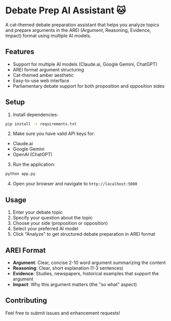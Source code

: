# Debate Prep AI Assistant 🐱

A cat-themed debate preparation assistant that helps you analyze topics and prepare arguments in the AREI (Argument, Reasoning, Evidence, Impact) format using multiple AI models.

## Features

- Support for multiple AI models (Claude.ai, Google Gemini, ChatGPT)
- AREI format argument structuring
- Cat-themed amber aesthetic
- Easy-to-use web interface
- Parliamentary debate support for both proposition and opposition sides

## Setup

1. Install dependencies:
```bash
pip install -r requirements.txt
```

2. Make sure you have valid API keys for:
- Claude.ai
- Google Gemini
- OpenAI (ChatGPT)

3. Run the application:
```bash
python app.py
```

4. Open your browser and navigate to `http://localhost:5000`

## Usage

1. Enter your debate topic
2. Specify your question about the topic
3. Choose your side (proposition or opposition)
4. Select your preferred AI model
5. Click "Analyze" to get structured debate preparation in AREI format

## AREI Format

- **Argument**: Clear, concise 2-10 word argument summarizing the content
- **Reasoning**: Clear, short explanation (1-3 sentences)
- **Evidence**: Studies, newspapers, historical examples that support the argument
- **Impact**: Why this argument matters (the "so what" aspect)

## Contributing

Feel free to submit issues and enhancement requests!
